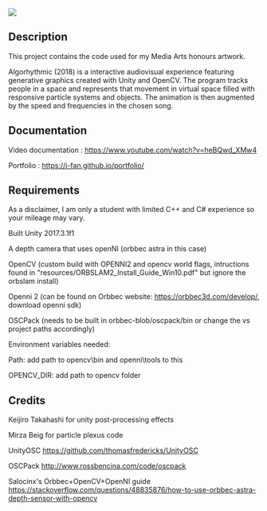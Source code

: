 <img src="https://j-fan.github.io/portfolio/img/algo1.jpg" max-width="800px" />
                                                                  
<h2>Description</h2>

This project contains the code used for my Media Arts honours artwork. 

Algorhythmic (2018) is a interactive audiovisual experience featuring generative graphics created with Unity and OpenCV. The program tracks people in a space and represents that movement in virtual space filled with responsive particle systems and objects. The animation is then augmented by the speed and frequencies in the chosen song.

<h2>Documentation </h2>

Video documentation : https://www.youtube.com/watch?v=heBQwd_XMw4

Portfolio : https://j-fan.github.io/portfolio/

<h2>Requirements</h2>

As a disclaimer, I am only a student with limited C++ and C# experience so your mileage may vary.

Built Unity 2017.3.1f1

A depth camera that uses openNI (orbbec astra in this case)

OpenCV (custom build with OPENNI2 and opencv world flags, intructions found in "resources/ORBSLAM2_Install_Guide_Win10.pdf" but ignore the orbslam install)

Openni 2 (can be found on Orbbec website: https://orbbec3d.com/develop/, download openni sdk)

OSCPack (needs to be built in orbbec-blob/oscpack/bin or change the vs project paths accordingly)

Environment variables needed:

Path: add path to opencv\bin and openni\tools to this

OPENCV_DIR: add path to opencv folder

<h2> Credits </h2>

Keijiro Takahashi for unity post-processing effects

Mirza Beig for particle plexus code

UnityOSC https://github.com/thomasfredericks/UnityOSC

OSCPack http://www.rossbencina.com/code/oscpack

Salocinx's Orbbec+OpenCV+OpenNI guide https://stackoverflow.com/questions/48835876/how-to-use-orbbec-astra-depth-sensor-with-opencv
